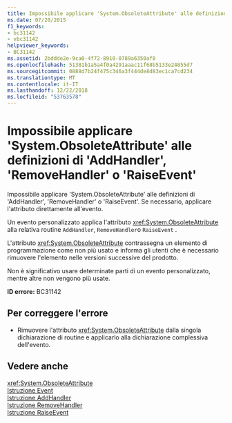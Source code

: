 ```yaml
---
title: Impossibile applicare 'System.ObsoleteAttribute' alle definizioni di 'AddHandler', 'RemoveHandler' o 'RaiseEvent'
ms.date: 07/20/2015
f1_keywords:
- bc31142
- vbc31142
helpviewer_keywords:
- BC31142
ms.assetid: 2bddde2e-9ca0-4f72-8910-0789a6350af8
ms.openlocfilehash: 51381b1a5a4f0a4291aaac11f68b5133e24855d7
ms.sourcegitcommit: 0888d7b24f475c346a3f444de8d83ec1ca7cd234
ms.translationtype: MT
ms.contentlocale: it-IT
ms.lasthandoff: 12/22/2018
ms.locfileid: "53763578"
---
```

# <a name="systemobsoleteattribute-cannot-be-applied-to-the-addhandler-removehandler-or-raiseevent-definitions"></a>Impossibile applicare 'System.ObsoleteAttribute' alle definizioni di 'AddHandler', 'RemoveHandler' o 'RaiseEvent'
Impossibile applicare 'System.ObsoleteAttribute' alle definizioni di 'AddHandler', 'RemoveHandler' o 'RaiseEvent'. Se necessario, applicare l'attributo direttamente all'evento.  
  
 Un evento personalizzato applica l'attributo <xref:System.ObsoleteAttribute> alla relativa routine `AddHandler`, `RemoveHandler`o `RaiseEvent` .  
  
 L'attributo <xref:System.ObsoleteAttribute> contrassegna un elemento di programmazione come non più usato e informa gli utenti che è necessario rimuovere l'elemento nelle versioni successive del prodotto.  
  
 Non è significativo usare determinate parti di un evento personalizzato, mentre altre non vengono più usate.  
  
 **ID errore:** BC31142  
  
## <a name="to-correct-this-error"></a>Per correggere l'errore  
  
-   Rimuovere l'attributo <xref:System.ObsoleteAttribute> dalla singola dichiarazione di routine e applicarlo alla dichiarazione complessiva dell'evento.  
  
## <a name="see-also"></a>Vedere anche  
 <xref:System.ObsoleteAttribute>  
 [Istruzione Event](../../visual-basic/language-reference/statements/event-statement.md)  
 [Istruzione AddHandler](../../visual-basic/language-reference/statements/addhandler-statement.md)  
 [Istruzione RemoveHandler](../../visual-basic/language-reference/statements/removehandler-statement.md)  
 [Istruzione RaiseEvent](../../visual-basic/language-reference/statements/raiseevent-statement.md)
